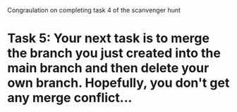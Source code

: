 
Congraulation on completing task 4 of the scanvenger hunt

# Task 5: Your next task is to merge the branch you just created into the main branch and then delete your own branch. Hopefully, you don't get any merge conflict...
